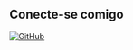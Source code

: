 ## Conecte-se comigo
[![GitHub](https://img.shields.io/badge/Github-ec63a1?style=for-the-badge&logo=github&logocolor=fff)](https://github.com/Meirielen04)
